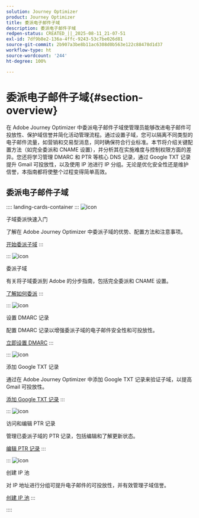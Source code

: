 ```yaml
---
solution: Journey Optimizer
product: Journey Optimizer
title: 委派电子邮件子域
description: 委派电子邮件子域
redpen-status: CREATED_||_2025-08-11_21-07-51
exl-id: 7df9b8e2-136a-4ffc-9243-53c7be026d81
source-git-commit: 2b907a3be8b11ac6308d0b563e122c88478d1d37
workflow-type: ht
source-wordcount: '244'
ht-degree: 100%

---
```


# 委派电子邮件子域{#section-overview}

在 Adobe Journey Optimizer 中委派电子邮件子域使管理员能够改进电子邮件可投放性、保护域信誉并简化活动管理流程。通过设置子域，您可以隔离不同类型的电子邮件流量，如营销和交易型消息，同时确保符合行业标准。本节将介绍关键配置方法（如完全委派和 CNAME 设置），并分析其在实施难度与控制权限方面的差异。您还将学习管理 DMARC 和 PTR 等核心 DNS 记录，通过 Google TXT 记录提升 Gmail 可投放性，以及使用 IP 池进行 IP 分组。无论是优化安全性还是维护信誉，本指南都将使整个过程变得简单高效。

## 委派电子邮件子域

:::: landing-cards-container
:::
![icon](https://cdn.experienceleague.adobe.com/icons/circle-play.svg)

子域委派快速入门

了解在 Adobe Journey Optimizer 中委派子域的优势、配置方法和注意事项。

[开始委派子域](../using/configuration/about-subdomain-delegation.md)
:::

:::
![icon](https://cdn.experienceleague.adobe.com/icons/gear.svg)

委派子域

有关将子域委派到 Adobe 的分步指南，包括完全委派和 CNAME 设置。

[了解如何委派](../using/configuration/delegate-subdomain.md)
:::

:::
![icon](https://cdn.experienceleague.adobe.com/icons/shield-halved.svg)

设置 DMARC 记录

配置 DMARC 记录以增强委派子域的电子邮件安全性和可投放性。

[立即设置 DMARC](../using/configuration/dmarc-record.md)
:::

:::
![icon](https://cdn.experienceleague.adobe.com/icons/bullseye.svg)

添加 Google TXT 记录

通过在 Adobe Journey Optimizer 中添加 Google TXT 记录来验证子域，以提高 Gmail 可投放性。

[添加 Google TXT 记录](../using/configuration/google-txt.md)
:::

:::
![icon](https://cdn.experienceleague.adobe.com/icons/code-branch.svg)

访问和编辑 PTR 记录

管理已委派子域的 PTR 记录，包括编辑和了解更新状态。

[编辑 PTR 记录](../using/configuration/ptr-records.md)
:::

:::
![icon](https://cdn.experienceleague.adobe.com/icons/list-check.svg)

创建 IP 池

对 IP 地址进行分组可提升电子邮件的可投放性，并有效管理子域信誉。

[创建 IP 池](../using/configuration/ip-pools.md)
:::

::::
